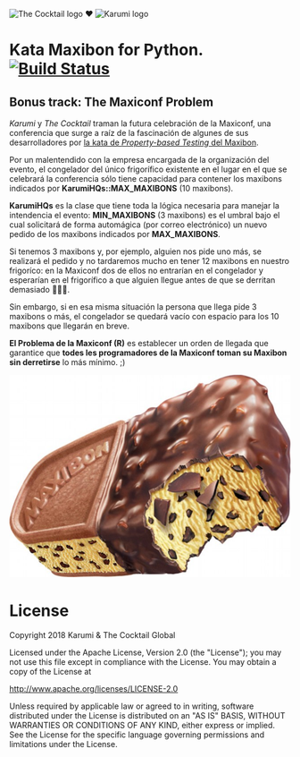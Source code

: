 ![The Cocktail logo][tcklogo] ❤ ![Karumi logo][karumilogo]
# Kata Maxibon for Python. [![Build Status](https://travis-ci.org/nando/MaxibonKataPython.svg?branch=master)](https://travis-ci.org/nando/MaxibonKataPython)

## Bonus track: The Maxiconf Problem

_Karumi_ y _The Cocktail_ traman la futura celebración de la Maxiconf, una conferencia que surge a raíz de la fascinación de algunes de sus desarrolladores por [la kata de _Property-based Testing_ del Maxibon](https://github.com/nando/MaxibonKataPython).

Por un malentendido con la empresa encargada de la organización del evento, el congelador del único frigorífico existente en el lugar en el que se celebrará la conferencia sólo tiene capacidad para contener los maxibons indicados por **KarumiHQs::MAX_MAXIBONS** (10 maxibons).

**KarumiHQs** es la clase que tiene toda la lógica necesaria para manejar la intendencia el evento: **MIN_MAXIBONS** (3 maxibons) es el umbral bajo el cual solicitará de forma automágica (por correo electrónico) un nuevo pedido de los maxibons indicados por **MAX_MAXIBONS**.

Si tenemos 3 maxibons y, por ejemplo, alguien nos pide uno más, se realizará el pedido y no tardaremos mucho en tener 12 maxibons en nuestro frigoríco: en la Maxiconf dos de ellos no entrarían en el congelador y esperarían en el frigorífico a que alguien llegue antes de que se derritan demasiado :pray::pray::pray:.

Sin embargo, si en esa misma situación la persona que llega pide 3 maxibons o más, el congelador se quedará vacío con espacio para los 10 maxibons que llegarán en breve.

**El Problema de la Maxiconf (R)** es establecer un orden de llegada que garantice que **todes les programadores de la Maxiconf toman su Maxibon sin derretirse** lo más mínimo. ;)

![Maxibon][maxibon]

# License

Copyright 2018 Karumi & The Cocktail Global

Licensed under the Apache License, Version 2.0 (the "License");
you may not use this file except in compliance with the License.
You may obtain a copy of the License at

  http://www.apache.org/licenses/LICENSE-2.0

Unless required by applicable law or agreed to in writing, software
distributed under the License is distributed on an "AS IS" BASIS,
WITHOUT WARRANTIES OR CONDITIONS OF ANY KIND, either express or implied.
See the License for the specific language governing permissions and
limitations under the License.

[karumilogo]: https://cloud.githubusercontent.com/assets/858090/11626547/e5a1dc66-9ce3-11e5-908d-537e07e82090.png
[tcklogo]: https://avatars0.githubusercontent.com/u/1177560?s=40
[maxibon]: ./art/maxibon.jpg
